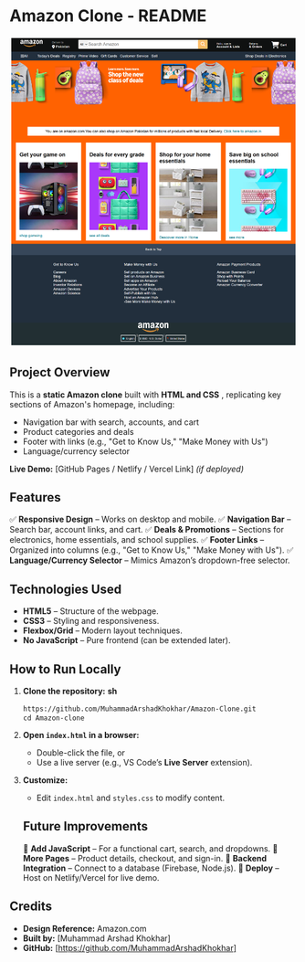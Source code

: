 # **Amazon Clone - README**

![1753883002344](image/README/1753883002344.png)

## **Project Overview**

This is a **static Amazon clone** built with  **HTML and CSS** , replicating key sections of Amazon's homepage, including:

* Navigation bar with search, accounts, and cart
* Product categories and deals
* Footer with links (e.g., "Get to Know Us," "Make Money with Us")
* Language/currency selector

**Live Demo:** [GitHub Pages / Netlify / Vercel Link] *(if deployed)*

## **Features**

✅ **Responsive Design** – Works on desktop and mobile.
✅ **Navigation Bar** – Search bar, account links, and cart.
✅ **Deals & Promotions** – Sections for electronics, home essentials, and school supplies.
✅ **Footer Links** – Organized into columns (e.g., "Get to Know Us," "Make Money with Us").
✅ **Language/Currency Selector** – Mimics Amazon’s dropdown-free selector.

## **Technologies Used**

* **HTML5** – Structure of the webpage.
* **CSS3** – Styling and responsiveness.
* **Flexbox/Grid** – Modern layout techniques.
* **No JavaScript** – Pure frontend (can be extended later).

## **How to Run Locally**

1. **Clone the repository:**
   **sh**

   ```
   https://github.com/MuhammadArshadKhokhar/Amazon-Clone.git
   cd Amazon-clone
   ```
2. **Open `index.html` in a browser:**

   * Double-click the file, or
   * Use a live server (e.g., VS Code’s **Live Server** extension).
3. **Customize:**

   * Edit `index.html` and `styles.css` to modify content.

   ## ******Future Improvements******

   🔹 **Add JavaScript** – For a functional cart, search, and dropdowns.
   🔹 **More Pages** – Product details, checkout, and sign-in.
   🔹 **Backend Integration** – Connect to a database (Firebase, Node.js).
   🔹 **Deploy** – Host on Netlify/Vercel for live demo.

## **Credits**

* **Design Reference:** Amazon.com
* **Built by:** [Muhammad Arshad Khokhar]
* **GitHub:** [https://github.com/MuhammadArshadKhokhar]
